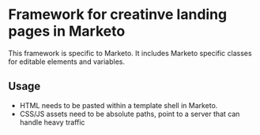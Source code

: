 # Framework for creatinve landing pages in Marketo

This framework is specific to Marketo. It includes Marketo specific classes for editable elements and variables.

## Usage

- HTML needs to be pasted within a template shell in Marketo.
- CSS/JS assets need to be absolute paths, point to a server that can handle heavy traffic
